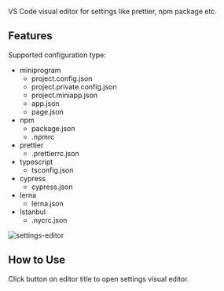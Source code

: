 VS Code visual editor for settings like prettier, npm package etc.

## Features

Supported configuration type:

* miniprogram
  - project.config.json
  - project.private.config.json
  - project.miniapp.json
  - app.json
  - page.json
* npm
  - package.json
  - .npmrc
* prettier
  - .prettierrc.json
* typescript
  - tsconfig.json
* cypress
  - cypress.json
* lerna
  - lerna.json
* Istanbul
  - .nycrc.json  

![settings-editor](https://res.liriliri.io/other/vscode-settings-editor.gif)

## How to Use

Click button on editor title to open settings visual editor.
